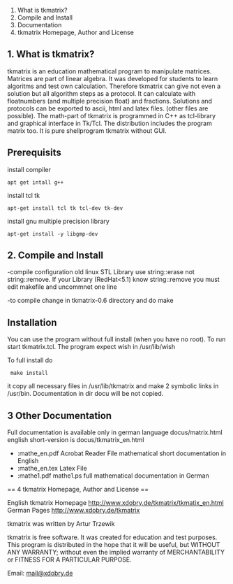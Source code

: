 1. What is tkmatrix?
2. Compile and Install
3. Documentation
4. tkmatrix Homepage, Author and License

## 1. What is tkmatrix? ##

tkmatrix is an education mathematical program to manipulate matrices.
Matrices are part of linear algebra. It was developed for students to learn 
algoritms and test own calculation. Therefore tkmatrix can give
not even a solution but all algorithm steps as a protocol. It can calculate
with floatnumbers (and multiple precision float) and fractions. 
Solutions and protocols can be exported to ascii, html and latex files.
(other files are possible). The math-part of tkmatrix is
programmed in C++ as tcl-library and graphical interface in Tk/Tcl. 
The distribution includes the program matrix too. 
It is pure shellprogram tkmatrix without GUI.

## Prerequisits ##

install compiler

    apt get intall g++

install tcl tk

    apt-get install tcl tk tcl-dev tk-dev

install gnu multiple precision library

    apt-get install -y libgmp-dev

## 2. Compile and Install ##

-compile configuration
old linux STL Library use string::erase not string::remove. 
If your Library (RedHat<5.1) know string::remove you must edit
makefile and uncommnet one line

-to compile change in tkmatrix-0.6 directory and do
   make

## Installation ##

You can use the program without full install (when you have no
root). To run start tkmatrix.tcl. The program expect wish in /usr/lib/wish

To full install do

     make install

it copy all necessary files in /usr/lib/tkmatrix and make 2
symbolic links
in /usr/bin. Documentation in dir docu will be not copied.

## 3 Other Documentation ##

Full documentation is available only in german language
docus/matrix.html
english short-version is docus/tkmatrix_en.html


  * :mathe_en.pdf  Acrobat Reader File mathematical short documentation in English
  * :mathe_en.tex  Latex File
  * :mathe1.pdf mathe1.ps full mathematical documentation in German

== 4 tkmatrix Homepage, Author and License ==

English tkmatrix Homepage
http://www.xdobry.de/tkmatrix/tkmatix_en.html
German Pages
http://www.xdobry.de/tkmatrix

tkmatrix was written by Artur Trzewik

tkmatrix is free software. It was created for education and test
purposes. 
This program is distributed in the hope that it will be useful,
but 
WITHOUT ANY WARRANTY; without even the implied warranty of 
MERCHANTABILITY or FITNESS FOR A PARTICULAR PURPOSE.

Email: mail@xdobry.de
